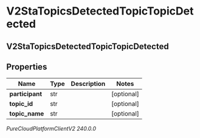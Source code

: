 # V2StaTopicsDetectedTopicTopicDetected

## V2StaTopicsDetectedTopicTopicDetected

## Properties

|Name | Type | Description | Notes|
|------------ | ------------- | ------------- | -------------|
| **participant** | str |  | [optional] |
| **topic_id** | str |  | [optional] |
| **topic_name** | str |  | [optional] |



_PureCloudPlatformClientV2 240.0.0_
